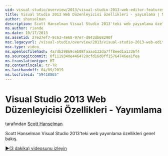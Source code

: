 ```yaml
---
uid: visual-studio/overview/2013/visual-studio-2013-web-editor-features-publishing
title: Visual Studio 2013 Web Düzenleyicisi özellikleri - yayımlama | Microsoft Docs
author: shanselman
description: Scott Hanselman Visual Studio 2013'teki web yayımlama özellikleri genel bakış.
ms.author: riande
ms.date: 10/17/2013
ms.assetid: 27e27ef7-9c63-4e68-97e7-d943db68290f
msc.legacyurl: /visual-studio/overview/2013/visual-studio-2013-web-editor-features-publishing
msc.type: video
ms.openlocfilehash: 4a7db29869ceb08faaaa132da7ff8eed1a1336f4
ms.sourcegitcommit: 0f1119340e4464720cfd16d0ff15764746ea1fea
ms.translationtype: MT
ms.contentlocale: tr-TR
ms.lasthandoff: 04/09/2019
ms.locfileid: "59418865"
---
```

# <a name="visual-studio-2013-web-editor-features---publishing"></a>Visual Studio 2013 Web Düzenleyicisi Özellikleri - Yayımlama

tarafından [Scott Hanselman](https://github.com/shanselman)

Scott Hanselman Visual Studio 2013'teki web yayımlama özellikleri genel bakış.

[&#9654;(3 dakika) videosunu izleyin](https://channel9.msdn.com/Blogs/ASP-NET-Site-Videos/visual-studio-2013-web-editor-features-publishing)
